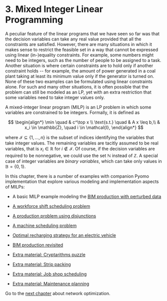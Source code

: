 # 3. Mixed Integer Linear Programming

A peculiar feature of the linear programs that we have seen so far was that the decision variables can take any real value provided that all the constraints are satisfied. However, there are many situations in which it makes sense to restrict the feasible set in a way that cannot be expressed using linear (in-)equality constraints. For example, some numbers might need to be integers, such as the number of people to be assigned to a task. Another situation is where certain constraints are to hold only if another constraint holds -- for example, the amount of power generated in a coal plant taking at least its minimum value only if the generator is turned on. None of these two examples can be formulated using linear constraints alone. For such and many other situations, it is often possible that the problem can still be modeled as an LP, yet with an extra restriction that some variables need to take integer values only.

A mixed-integer linear program (MILP) is an LP problem in which some variables are constrained to be integers. Formally, it is defined as

$$
\begin{align*}
    \min \quad & c^\top x \\
    \text{s.t.} \quad & A x \leq b,\\
    & x_i \in \mathbb{Z}, \quad i \in \mathcal{I},
\end{align*}
$$

where $\mathcal{I} \subseteq \{1,\dots,n\}$ is the subset of indices identifying the variables that take integer values. The remaining variables are tacitly assumed to be real variables, that is $x_i \in \mathbb{R}$ for $i \not\in\mathcal{I}$. Of course, if the decision variables are required to be nonnegative, we could use the set $\mathbb{N}$ instead of $\mathbb{Z}$. A special case of integer variables are _binary variables_, which can take only values in $\mathbb{B}=\{0,1\}$.

In this chapter, there is a number of examples with companion Pyomo implementation that explore various modeling and implementation aspects of MILPs:

* A basic MILP example modeling the [BIM production with perturbed data](bim-perturbed.ipynb)
* [A workforce shift scheduling problem](shift-scheduling.ipynb)
* [A production problem using disjunctions](simple-production-model-gdp.ipynb)
* [A machine scheduling problem](machine-scheduling.ipynb)
* [Optimal recharging strategy for an electric vehicle](recharging-electric-vehicle.ipynb)
* [BIM production revisited](bim-production-revisited.ipynb)

* [Extra material: Cryptarithms puzzle](cryptarithms.ipynb)
* [Extra material: Strip packing](strip-packing.ipynb)
* [Extra material: Job shop scheduling](job-shop-scheduling.ipynb)
* [Extra material: Maintenance planning](maintenance-planning.ipynb)

Go to the [next chapter](../04/04.00.md) about network optimization.